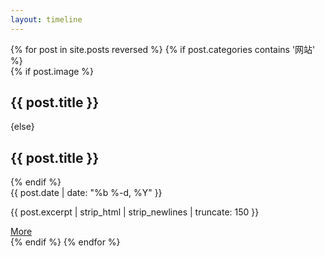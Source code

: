 ```yaml
---
layout: timeline
---
```


<section class="timeline">
  <div class="container">
  {% for post in site.posts reversed %}
    {% if post.categories contains '网站' %}
    <div class="timeline-item">
      <div class="timeline-img"></div>
        {% if post.image %}
        <div class="timeline-content timeline-card">
          <div class="timeline-img-header">
            <h2>{{ post.title }}</h2>
          </div>
        {else}
        <div class="timeline-content">
          <h2>{{ post.title }}</h2>
        {% endif %}
          <div class="date">{{ post.date | date: "%b %-d, %Y" }}</div>
          <p>{{ post.excerpt | strip_html | strip_newlines | truncate: 150 }}</p>
          <a class="btn-more" href="javascript:void(0)">More</a>
        </div>
    </div>
    {% endif %}
  {% endfor %}
  </div>
</section>